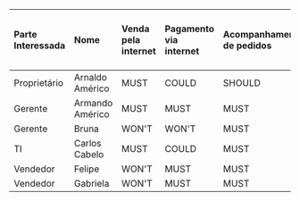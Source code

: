 | Parte Interessada | Nome | Venda pela internet | Pagamento via internet | Acompanhamento de pedidos | Classificação e agrupamento de clientes (CRISP) | Cadastro e aprovação do cliente | Site web interativo/responsivo | Usabilidade simples |
| :--- | :--- | :--- | :--- | :--- | :--- | :--- | :--- | :--- |
| Proprietário | Arnaldo Américo | MUST | COULD | SHOULD | COULD | COULD | ? | ? |
| Gerente | Armando Américo | MUST | MUST | MUST | SHOULD | SHOULD | ? | ? |
| Gerente | Bruna | WON'T | WON'T | MUST | MUST | MUST | ? | ? |
| TI | Carlos Cabelo | MUST | COULD | MUST | COULD | COULD | MUST | SHOULD |
| Vendedor | Felipe | WON'T | MUST | MUST | MUST | MUST | WON'T | WON'T |
| Vendedor | Gabriela | WON'T | MUST | MUST | SHOULD | WON'T | WON'T | WON'T |
